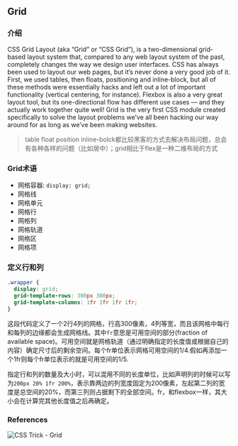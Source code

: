 ## Grid

### 介绍
CSS Grid Layout (aka “Grid” or “CSS Grid”), is a two-dimensional grid-based layout system that, compared to any web layout system of the past, completely changes the way we design user interfaces. CSS has always been used to layout our web pages, but it’s never done a very good job of it. First, we used tables, then floats, positioning and inline-block, but all of these methods were essentially hacks and left out a lot of important functionality (vertical centering, for instance). Flexbox is also a very great layout tool, but its one-directional flow has different use cases — and they actually work together quite well! Grid is the very first CSS module created specifically to solve the layout problems we’ve all been hacking our way around for as long as we’ve been making websites.
> table float position inline-bolck都比较黑客的方式去解决布局问题，总会有各种各样的问题（比如居中）；grid相比于flex是一种二维布局的方式

### Grid术语
- 网格容器: `display: grid;`
- 网格线
- 网格单元
- 网格行
- 网格列
- 网格轨道
- 网格区
- 网格项

### 定义行和列
```css
.wrapper {
  display: grid;
  grid-template-rows: 300px 300px;
  grid-template-columns: 1fr 1fr 1fr 1fr;
}
```
这段代码定义了一个2行4列的网格，行高300像素，4列等宽，而且该网格中每行和每列的边缘都会生成网格线。其中`fr`意思是可用空间的部分(fraction of available space)。可用空间就是网格轨道（通过明确指定的长度值或根据自己的内容）确定尺寸后的剩余空间。每个fr单位表示网格可用空间的1/4.假如再添加一个1fr则每个fr单位表示的就是可用空间的1/5.

指定行和列的数量及大小时，可以混用不同的长度单位，比如声明列的时候可以写为`200px 20% 1fr 200%`，表示靠两边的列宽度固定为200像素，左起第二列的宽度是总空间的20%，而第三列则占据剩下的全部空间。fr，和flexbox一样，其大小会在计算完其他长度值之后再确定。






### References
![CSS Trick - Grid](https://css-tricks.com/snippets/css/complete-guide-grid/#introduction)